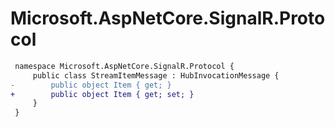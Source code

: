 # Microsoft.AspNetCore.SignalR.Protocol

``` diff
 namespace Microsoft.AspNetCore.SignalR.Protocol {
     public class StreamItemMessage : HubInvocationMessage {
-        public object Item { get; }
+        public object Item { get; set; }
     }
 }
```
